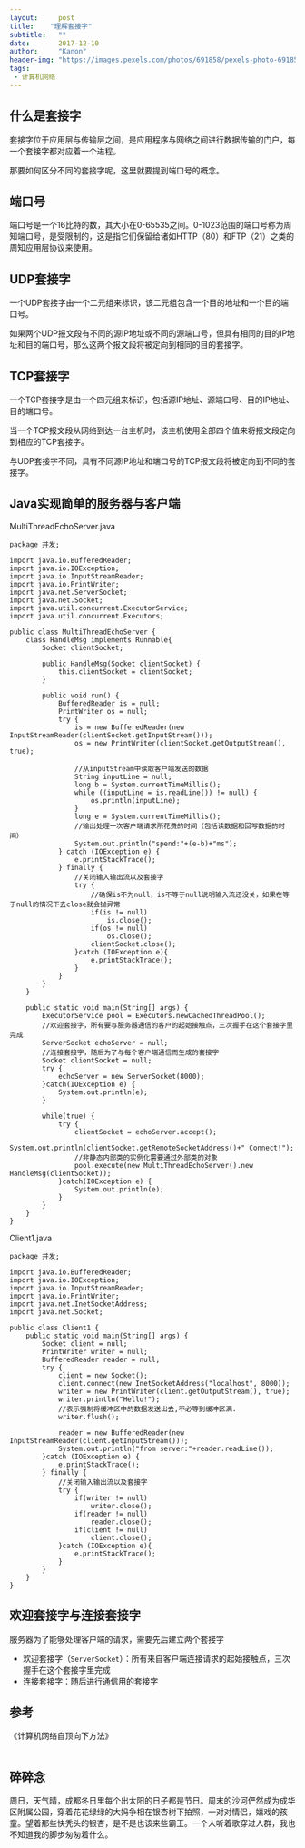 ```yaml
---
layout:     post
title:    "理解套接字"
subtitle:   ""
date:       2017-12-10
author:     "Kanon"
header-img: "https://images.pexels.com/photos/691858/pexels-photo-691858.jpeg?w=940&h=650&auto=compress&cs=tinysrgb"
tags:
 - 计算机网络
---
```


## 什么是套接字
套接字位于应用层与传输层之间，是应用程序与网络之间进行数据传输的门户，每一个套接字都对应着一个进程。

那要如何区分不同的套接字呢，这里就要提到端口号的概念。

## 端口号
端口号是一个16比特的数，其大小在0-65535之间。0-1023范围的端口号称为周知端口号，是受限制的，这是指它们保留给诸如HTTP（80）和FTP（21）之类的周知应用层协议来使用。

## UDP套接字
一个UDP套接字由一个二元组来标识，该二元组包含一个目的地址和一个目的端口号。

如果两个UDP报文段有不同的源IP地址或不同的源端口号，但具有相同的目的IP地址和目的端口号，那么这两个报文段将被定向到相同的目的套接字。

## TCP套接字
一个TCP套接字是由一个四元组来标识，包括源IP地址、源端口号、目的IP地址、目的端口号。

当一个TCP报文段从网络到达一台主机时，该主机使用全部四个值来将报文段定向到相应的TCP套接字。

与UDP套接字不同，具有不同源IP地址和端口号的TCP报文段将被定向到不同的套接字。

## Java实现简单的服务器与客户端
MultiThreadEchoServer.java
```
package 并发;

import java.io.BufferedReader;
import java.io.IOException;
import java.io.InputStreamReader;
import java.io.PrintWriter;
import java.net.ServerSocket;
import java.net.Socket;
import java.util.concurrent.ExecutorService;
import java.util.concurrent.Executors;

public class MultiThreadEchoServer {
    class HandleMsg implements Runnable{
        Socket clientSocket;
		
        public HandleMsg(Socket clientSocket) {
            this.clientSocket = clientSocket;
        }
		
        public void run() {
            BufferedReader is = null;
            PrintWriter os = null;
            try {
                is = new BufferedReader(new InputStreamReader(clientSocket.getInputStream()));
                os = new PrintWriter(clientSocket.getOutputStream(), true);
				
                //从inputStream中读取客户端发送的数据
                String inputLine = null;
                long b = System.currentTimeMillis();
                while ((inputLine = is.readLine()) != null) {
                    os.println(inputLine);
                }
                long e = System.currentTimeMillis();
                //输出处理一次客户端请求所花费的时间（包括读数据和回写数据的时间）
                System.out.println("spend:"+(e-b)+"ms");
            } catch (IOException e) {
                e.printStackTrace();
            } finally {
                //关闭输入输出流以及套接字
                try {
                    //确保is不为null，is不等于null说明输入流还没关，如果在等于null的情况下去close就会抛异常
                    if(is != null)
                        is.close();
                    if(os != null)
                        os.close();
                    clientSocket.close();
                }catch (IOException e){
                    e.printStackTrace();
                }
            }
        }
    }
	
    public static void main(String[] args) {
        ExecutorService pool = Executors.newCachedThreadPool();
        //欢迎套接字，所有要与服务器通信的客户的起始接触点，三次握手在这个套接字里完成
        ServerSocket echoServer = null;
        //连接套接字，随后为了与每个客户端通信而生成的套接字
        Socket clientSocket = null;
        try {
            echoServer = new ServerSocket(8000);
        }catch(IOException e) {
            System.out.println(e);
        }
		
        while(true) {
            try {
                clientSocket = echoServer.accept();
                System.out.println(clientSocket.getRemoteSocketAddress()+" Connect!");
                //非静态内部类的实例化需要通过外部类的对象
                pool.execute(new MultiThreadEchoServer().new HandleMsg(clientSocket));
            }catch(IOException e) {
                System.out.println(e);
            }
        }
    }
}

```

Client1.java
```
package 并发;

import java.io.BufferedReader;
import java.io.IOException;
import java.io.InputStreamReader;
import java.io.PrintWriter;
import java.net.InetSocketAddress;
import java.net.Socket;

public class Client1 {
    public static void main(String[] args) {
        Socket client = null;
        PrintWriter writer = null;
        BufferedReader reader = null;
        try {
            client = new Socket();
            client.connect(new InetSocketAddress("localhost", 8000));
            writer = new PrintWriter(client.getOutputStream(), true);
            writer.println("Hello!");
            //表示强制将缓冲区中的数据发送出去,不必等到缓冲区满.
            writer.flush();
			
            reader = new BufferedReader(new InputStreamReader(client.getInputStream()));
            System.out.println("from server:"+reader.readLine());
        }catch (IOException e) {
            e.printStackTrace();
        } finally {
            //关闭输入输出流以及套接字
            try {
                if(writer != null)
                    writer.close();
                if(reader != null)
                    reader.close();
                if(client != null)
                    client.close();
            }catch (IOException e){
                e.printStackTrace();
            }
        }
    }
}
```

## 欢迎套接字与连接套接字
服务器为了能够处理客户端的请求，需要先后建立两个套接字
- 欢迎套接字（`ServerSocket`）：所有来自客户端连接请求的起始接触点，三次握手在这个套接字里完成
- 连接套接字：随后进行通信用的套接字

## 参考
《计算机网络自顶向下方法》
<br><br>

## 碎碎念
周日，天气晴，成都冬日里每个出太阳的日子都是节日。周末的沙河俨然成为成华区附属公园，穿着花花绿绿的大妈争相在银杏树下拍照，一对对情侣，嬉戏的孩童。望着那些快秃头的银杏，是不是也该来些霸王。一个人听着歌穿过人群，我也不知道我的脚步匆匆着什么。
<br><br><br><br>

